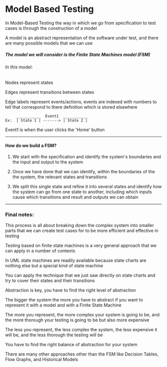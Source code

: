 # Model Based Testing

In Model-Based Testing the way in which we go from specification to test cases is through the construction of a model

A model is an abstract representation of the software under test, and there are many possible models that we can use

##### The model we will consider is the Finite State Machines model (FSM)

###### In this model:

Nodes represent states

Edges represent transitions between states

Edge labels represent events/actions, events are indexed with numbers to tell that correspond to there definition which is stored elsewhere

```
     ___________  Event1  ___________
Ex:  | State 1 | -------> | State 2 |
```

Event1 is when the user clicks the 'Home' button

***

#### How do we build a FSM?

1. We start with the specification and identify the system's boundaries and the input and output to the system

2. Once we have done that we can identify, within the boundaries of the the system, the relevant states and transitions

3. We split this single state and refine it into several states and identify how the system can go from one state to another, including which inputs cause which transitions and result and outputs we can obtain

***

### Final notes:

This process is all about breaking down the complex system into smaller parts that we can create test cases for to be more efficient and effective in testing

Testing based on finite state machines is a very general approach that we can apply in a number of contexts

In UML state machines are readily available because state charts are nothing else but a special kind of state machine

You can apply the technique that we just saw directly on state charts and try to cover their states and their transitions

Abstraction is key, you have to find the right level of abstraction

The bigger the system the more you have to abstract if you want to represent it with a model and with a Finite State Machine

The more you represent, the more complex your system is going to be, and the more thorough your testing is going to be but also more expensive

The less you represent, the less complex the system, the less expensive it will be, and the less thorough the testing will be

You have to find the right balance of abstraction for your system

There are many other approaches other than the FSM like Decision Tables, Flow Graphs, and Historical Models
